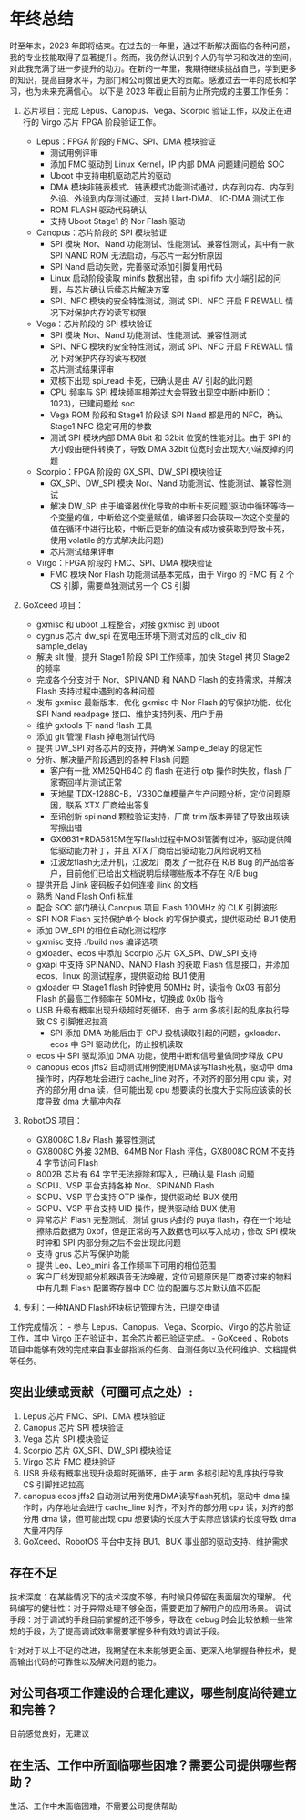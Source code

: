 # 年终总结

时至年末，2023 年即将结束。在过去的一年里，通过不断解决面临的各种问题，我的专业技能取得了显著提升。然而，我仍然认识到个人仍有学习和改进的空间，对此我充满了进一步提升的动力。在新的一年里，我期待继续挑战自己，学到更多的知识，提高自身水平，为部门和公司做出更大的贡献。感激过去一年的成长和学习，也为未来充满信心。
以下是 2023 年截止目前为止所完成的主要工作任务：

1. 芯片项目：完成 Lepus、Canopus、Vega、Scorpio 验证工作，以及正在进行的 Virgo 芯片 FPGA 阶段验证工作。
	- Lepus：FPGA 阶段的 FMC、SPI、DMA 模块验证
		- 测试用例评审
		- 添加 FMC 驱动到 Linux  Kernel，IP 内部 DMA 问题建问题给 SOC
		- Uboot 中支持电机驱动芯片的驱动
		- DMA 模块非链表模式、链表模式功能测试通过，内存到内存、内存到外设、外设到内存测试通过，支持 Uart-DMA、IIC-DMA 测试工作
		- ROM FLASH 驱动代码确认
		- 支持 Uboot Stage1 的 Nor Flash 驱动
	- Canopus：芯片阶段的 SPI 模块验证
		- SPI 模块 Nor、Nand 功能测试、性能测试、兼容性测试，其中有一款 SPI NAND ROM 无法启动，与芯片一起分析原因
		- SPI Nand 启动失败，完善驱动添加引脚复用代码
		- Linux 启动阶段读取 minifs 数据出错，由 spi fifo 大小端引起的问题，与芯片确认后续芯片解决方案
		- SPI、NFC 模块的安全特性测试，测试 SPI、NFC 开启 FIREWALL 情况下对保护内存的读写权限
	- Vega：芯片阶段的 SPI 模块验证
		- SPI 模块 Nor、Nand 功能测试、性能测试、兼容性测试
		- SPI、NFC 模块的安全特性测试，测试 SPI、NFC 开启 FIREWALL 情况下对保护内存的读写权限
		- 芯片测试结果评审
		- 双核下出现 spi_read 卡死，已确认是由 AV 引起的此问题
		- CPU 频率与 SPI 模块频率相差过大会导致出现空中断(中断ID：1023)，已建问题给 soc
		- Vega ROM 阶段和 Stage1 阶段读 SPI Nand 都是用的 NFC，确认 Stage1 NFC 稳定可用的参数
		- 测试 SPI 模块内部 DMA 8bit 和 32bit 位宽的性能对比。由于 SPI 的大小段由硬件转换了，导致 DMA 32bit 位宽时会出现大小端反掉的问题
	- Scorpio：FPGA 阶段的 GX_SPI、DW_SPI 模块验证
		- GX_SPI、DW_SPI 模块 Nor、Nand 功能测试、性能测试、兼容性测试
		- 解决 DW_SPI 由于编译器优化导致的中断卡死问题(驱动中循环等待一个变量的值，中断给这个变量赋值，编译器只会获取一次这个变量的值在循环中进行比较，中断后更新的值没有成功被获取到导致卡死，使用 volatile 的方式解决此问题)
		- 芯片测试结果评审
	- Virgo：FPGA 阶段的 FMC、SPI、DMA 模块验证
		- FMC 模块 Nor Flash 功能测试基本完成，由于 Virgo 的 FMC 有 2 个 CS 引脚，需要单独测试另一个 CS 引脚
2. GoXceed 项目：
	- gxmisc 和 uboot 工程整合，对接 gxmisc 到 uboot
	- cygnus 芯片 dw_spi 在宽电压环境下测试对应的 clk_div 和 sample_delay
	- 解决 slt 慢，提升 Stage1 阶段 SPI 工作频率，加快 Stage1 拷贝 Stage2 的频率
	- 完成各个分支对于 Nor、SPINAND 和 NAND Flash 的支持需求，并解决 Flash 支持过程中遇到的各种问题
	- 发布 gxmisc 最新版本、优化 gxmisc 中 Nor Flash 的写保护功能、优化 SPI Nand readpage 接口、维护支持列表、用户手册
	- 维护 gxtools 下 nand flash 工具
	- 添加 git 管理 Flash 掉电测试代码
	- 提供 DW_SPI 对各芯片的支持，并确保 Sample_delay 的稳定性
	- 分析、解决量产阶段遇到的各种 Flash 问题
		- 客户有一批 XM25QH64C 的 flash 在进行 otp 操作时失败，flash 厂家寄回样片测试正常
		- 天地星 TDX-1288C-B，V330C单模量产生产问题分析，定位问题原因，联系 XTX 厂商给出答复
		- 至讯创新 spi nand 颗粒验证支持，厂商 trim 版本弄错了导致出现读写擦出错
		- GX6631+RDA5815M在写flash过程中MOSI管脚有过冲，驱动提供降低驱动能力补丁，并且 XTX 厂商给出驱动能力风险说明文档
		- 江波龙flash无法开机，江波龙厂商发了一批存在 R/B Bug 的产品给客户，目前他们已给出文档说明后续哪些版本不存在 R/B bug
	- 提供开启 Jlink 密码板子如何连接 jlink 的文档
	- 熟悉 Nand Flash Onfi 标准
	- 配合 SOC 部门确认 Canopus 项目 Flash 100MHz 的 CLK 引脚波形
	- SPI NOR Flash 支持保护单个 block 的写保护模式，提供驱动给 BU1 使用
	- 添加 DW_SPI 的相位自动化测试程序
	- gxmisc 支持 ./build <ARCH> nos 编译选项
	- gxloader、ecos 中添加 Scorpio 芯片 GX_SPI、DW_SPI 支持
	- gxapi 中支持 SPINAND、NAND Flash 的获取 Flash 信息接口，并添加 ecos、linux 的测试程序，提供驱动给 BU1 使用
	- gxloader 中 Stage1 flash 时钟使用 50MHz 时，读指令 0x03 有部分 Flash 的最高工作频率在 50MHz，切换成 0x0b 指令
	- USB 升级有概率出现升级超时死循环，由于 arm 多核引起的乱序执行导致 CS 引脚推迟拉高
        - SPI 添加 DMA 功能后由于 CPU 投机读取引起的问题，gxloader、ecos 中 SPI 驱动优化，防止投机读取
	- ecos 中 SPI 驱动添加 DMA 功能，使用中断和信号量做同步释放 CPU
	- canopus ecos jffs2 自动测试用例使用DMA读写flash死机，驱动中 dma 操作时，内存地址会进行 cache_line 对齐，不对齐的部分用 cpu 读，对齐的部分用 dma 读，但可能出现 cpu 想要读的长度大于实际应该读的长度导致 dma 大量冲内存

3. RobotOS 项目：
	- GX8008C 1.8v Flash 兼容性测试
	- GX8008C 外接 32MB、64MB Nor Flash 评估，GX8008C ROM 不支持 4 字节访问 Flash
	- 8002B 芯片有 64 字节无法擦除和写入，已确认是 Flash 问题
	- SCPU、VSP 平台支持各种 Nor、SPINAND Flash
	- SCPU、VSP 平台支持 OTP 操作，提供驱动给 BUX 使用
	- SCPU、VSP 平台支持 UID 操作，提供驱动给 BUX 使用
	- 异常芯片 Flash 完整测试，测试 grus 内封的 puya flash，存在一个地址擦除后数据为 0xbf，但是正常的写入数据也可以写入成功；修改 SPI 模块时钟和 SPI 内部分频之后不会出现此问题
	- 支持 grus 芯片写保护功能
	- 提供 Leo、Leo_mini 各工作频率下可用的相位范围
	- 客户厂线发现部分机器语音无法唤醒，定位问题原因是厂商寄过来的物料中有几颗 Flash 配置寄存器中 DC 位的配置与芯片默认值不匹配

4. 专利：一种NAND Flash坏块标记管理方法，已提交申请


工作完成情况：
	- 参与 Lepus、Canopus、Vega、Scorpio、Virgo 的芯片验证工作，其中 Virgo 正在验证中，其余芯片都已验证完成。
	- GoXceed 、Robots 项目中能够有效的完成来自事业部指派的任务、自测任务以及代码维护、文档提供等任务。

## 突出业绩或贡献（可圈可点之处）:

1. Lepus 芯片 FMC、SPI、DMA 模块验证
2. Canopus 芯片 SPI 模块验证
3. Vega 芯片 SPI 模块验证
4. Scorpio 芯片 GX_SPI、DW_SPI 模块验证
5. Virgo 芯片 FMC 模块验证
6. USB 升级有概率出现升级超时死循环，由于 arm 多核引起的乱序执行导致 CS 引脚推迟拉高
7. canopus ecos jffs2 自动测试用例使用DMA读写flash死机，驱动中 dma 操作时，内存地址会进行 cache_line 对齐，不对齐的部分用 cpu 读，对齐的部分用 dma 读，但可能出现 cpu 想要读的长度大于实际应该读的长度导致 dma 大量冲内存
8. GoXceed、RobotOS 平台中支持 BU1、BUX 事业部的驱动支持、维护需求

## 存在不足
技术深度：在某些情况下的技术深度不够，有时候只停留在表面层次的理解。
代码编写的健壮性：对于异常处理不够全面，需要更加了解用户的应用场景。
调试手段：对于调试的手段目前掌握的还不够多，导致在 debug 时会比较依赖一些常规的手段，为了提高调试效率需要掌握多种有效的调试手段。

针对对于以上不足的改进，我期望在未来能够更全面、更深入地掌握各种技术，提高输出代码的可靠性以及解决问题的能力。


## 对公司各项工作建设的合理化建议，哪些制度尚待建立和完善？
目前感觉良好，无建议

## 在生活、工作中所面临哪些困难？需要公司提供哪些帮助？
生活、工作中未面临困难，不需要公司提供帮助

